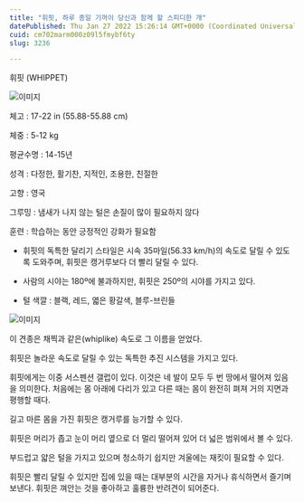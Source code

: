 ```yaml
---
title: "휘핏, 하루 종일 기꺼이 당신과 함께 할 스피디한 개"
datePublished: Thu Jan 27 2022 15:26:14 GMT+0000 (Coordinated Universal Time)
cuid: cm702marm000z09l5fmybf6ty
slug: 3236

---
```



휘핏 (WHIPPET)

![이미지](https://cdn.hashnode.com/res/hashnode/image/upload/v1739253482423/cb217520-b851-48a2-b477-1c215312e603.jpeg)

체고 : 17-22 in (55.88-55.88 cm)

체중 : 5-12 kg

평균수명 : 14-15년

성격 : 다정한, 활기찬, 지적인, 조용한, 친절한

고향 : 영국

그루밍 : 냄새가 나지 않는 털은 손질이 많이 필요하지 않다

훈련 : 학습하는 동안 긍정적인 강화가 필요함

* 휘핏의 독특한 달리기 스타일은 시속 35마일(56.33 km/h)의 속도로 달릴 수 있도록 도와주며, 휘핏은 캥거루보다 더 빨리 달릴 수 있다.

* 사람의 시야는 180º에 불과하지만, 휘핏은 250º의 시야를 가지고 있다.

* 털 색깔 : 블랙, 레드, 엷은 황갈색, 블루-브린들

![이미지](https://cdn.hashnode.com/res/hashnode/image/upload/v1739253484621/67be64bb-3129-427f-b55a-21ef18e856d2.jpeg)

이 견종은 채찍과 같은(whiplike) 속도로 그 이름을 얻었다.

휘핏은 놀라운 속도로 달릴 수 있는 독특한 추진 시스템을 가지고 있다.

휘핏에게는 이중 서스펜션 갤럽이 있다. 이것은 네 발이 모두 두 번 땅에서 떨어져 있음을 의미한다. 처음에는 몸 아래에 다리가 있고 다른 때는 몸이 완전히 펴져 거의 지면과 평행할 때다.

길고 마른 몸을 가진 휘핏은 캥거루를 능가할 수 있다.

휘핏은 머리가 좁고 눈이 머리 옆으로 더 멀리 떨어져 있어 더 넓은 범위에서 볼 수 있다.

부드럽고 얇은 털을 가지고 있으며 청소하기 쉽지만 겨울에는 재킷이 필요할 수 있다.

휘핏은 빨리 달릴 수 있지만 집에 있을 때는 대부분의 시간을 자거나 휴식하면서 즐기며 보낸다. 휘핏은 껴안는 것을 좋아하고 훌륭한 반려견이 되어준다.